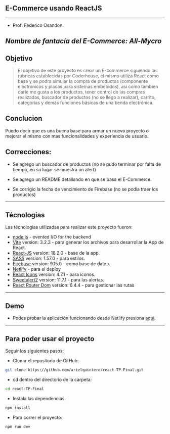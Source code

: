 
## E-Commerce usando ReactJS

<hr>

* Prof: Federico Osandon.


## _Nombre de fantacia del E-Commerce: All-Mycro_

## Objetivo

> El objetivo de este proyecto es crear un E-commerce siguiendo
> las rubricas establecidas por Coderhouse, el mismo utiliza React
> como base y se podra simular la compra de productos (componente
> electronicos y placas para sistemas embebidos), asi como tambien
> darle me gusta a los productos, tener control de las compras
> realizadas, buscador de productos (no se llego a realizar),
> carrito, categorias y demás funciones básicas de una tienda
> electrónica. 

## Conclucion

  Puedo decir que es una buena base para armar un nuevo proyecto
  o mejorar el mismo con mas funcionalidades y experiencia de usuario.

## Correcciones:

- Se agrego un buscador de productos (no se pudo terminar por
 falta de tiempo, en su lugar se muestra un alert)

- Se agrego un README detallando en que se basa el E-Commerce.

- Se corrigio la fecha de vencimiento de Firebase (no se podia 
 traer los productos)

<hr>

## Técnologias

Las técnologias utilizadas para realizar este proyecto fueron:
- [node.js] - evented I/O for the backend
- [Vite] version: 3.2.3 - para generar los archivos para desarrollar la App de React.
- [React-JS] version: 18.2.0 - base de la app.
- [SASS] version: 1.57.0 - para estilos.
- [Firebase] version: 9.15.0 - como base de datos.
- [Netlify] - para el deploy
- [React Icons] version: 4.7.1 - para iconos.
- [Sweetalert2] version: 11.7.1 - para las alertas.
- [React Router Dom] version: 6.4.4 - para gestionar las rutas

<hr>

## Demo

- Podes probar la aplicación funcionando desde Netlify 
presiona [aqui][dill].

<hr>

## Para poder usar el proyecto

Seguir los siguientes pasos:

* Clonar el repositorio de GitHub:
```sh
git clone https://github.com/arielquintero/react-TP-Final.git
```
* cd dentro del directorio de la carpeta:
```sh
cd react-TP-Final
```
* Instala las dependencias.

```sh
npm install
```
* Para correr el proyecto:

```sh
npm run dev
```

[dill]:<https://super-sorbet-49908c.netlify.app/>
[node.js]: <http://nodejs.org>
[React-JS]: <es.reactjs.org>
[Vite]: <vitejs.dev>
[SASS]: <sass-lang.com>
[Firebase]: <firebase.goolge.com>
[Netlify]: <www.netlify.com>
[React Icons]: <react-icons.github.io>
[Sweetalert2]: <sweetalert2.github.io>
[React Router Dom]: <rectrouter.com>


